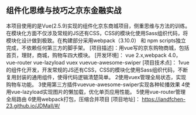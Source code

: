 ## 组件化思维与技巧之京东金融实战

本项目使用的是Vue(2.5.9)实现的组件化京东商城项目，侧重思维与方法的训练。在模块化方面不仅涉及常规的JS还有CSS，CSS的模块化使用Sass组织代码，将模块化设计做到极致。在构建部分采用webpack（3.10.0） 和 npm scripts独立完成，不依赖任何第三方的脚手架。
[项目描述]：用vue写的京东购物商城，包括首页，理财，商城，购物车四大模块。
[开发环境]： vue 2.x,webpack 4.0，vue-router vue-lazyload vuex vuevue-awesome-swiper
[项目技术点]： 1vue的组件化开发，开发常规的JS还有CSS，CSS的模块化使用Sass组织代码，不断复用封装的通用组件，使得代码逻辑清楚简单。
2使用vuex管理全局状态，实现购物车功能。
3使用第三方插件vuevue-awesome-swiper实现各种轮播效果
4使用vue-lazyload实现图片的懒加载，优化单页应用性能。
5使用vue-router管理全局路由
6使用webpack打包，压缩合并项目
[项目地址]： https://iandfchen-23.github.io/JDMall/#/

